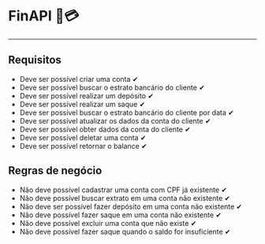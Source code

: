 # FinAPI 🏦💳

---

## Requisitos

- Deve ser possível criar uma conta ✔
- Deve ser possível buscar o estrato bancário do cliente ✔
- Deve ser possível realizar um depósito ✔
- Deve ser possível realizar um saque ✔
- Deve ser possível  buscar o estrato bancário do cliente por data ✔
- Deve ser possível atualizar os dados da conta do cliente ✔
- Deve ser possível obter dados da conta do cliente ✔
- Deve ser possível deletar uma conta ✔
- Deve ser possível retornar o balance ✔

## Regras de negócio

- Não deve possível cadastrar uma conta com CPF já existente ✔
- Não deve possível buscar extrato em uma conta não existente ✔
- Não deve ser possível fazer depósito em uma conta não existente ✔
- Não deve possível fazer saque em uma conta não existente ✔
- Não deve possível excluir uma conta que não existe ✔
- Não deve possível fazer saque quando o saldo for insuficiente ✔
